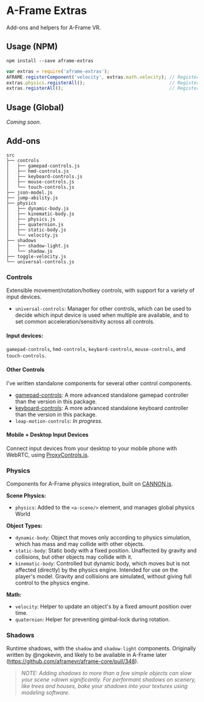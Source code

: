 # A-Frame Extras

Add-ons and helpers for A-Frame VR.

## Usage (NPM)

```
npm install --save aframe-extras
```

```javascript
var extras = require('aframe-extras');
AFRAME.registerComponent('velocity', extras.math.velocity); // Register a single component.
extras.physics.registerAll();                               // Register a particular package.
extras.registerAll();                                       // Register everything.
```

## Usage (Global)

*Coming soon*.

## Add-ons

```
src
├── controls
│   ├── gamepad-controls.js
│   ├── hmd-controls.js
│   ├── keyboard-controls.js
│   ├── mouse-controls.js
│   └── touch-controls.js
├── json-model.js
├── jump-ability.js
├── physics
│   ├── dynamic-body.js
│   ├── kinematic-body.js
│   ├── physics.js
│   ├── quaternion.js
│   ├── static-body.js
│   └── velocity.js
├── shadows
│   ├── shadow-light.js
│   └── shadow.js
├── toggle-velocity.js
└── universal-controls.js
```

### Controls

Extensible movement/rotation/hotkey controls, with support for a variety of input devices.

- `universal-controls`: Manager for other controls, which can be used to decide which input device is used when multiple are available, and to set common acceleration/sensitivity across all controls.

#### Input devices:

`gamepad-controls`, `hmd-controls`, `keybard-controls`, `mouse-controls`, and `touch-controls`.

#### Other Controls

I've written standalone components for several other control components.

- [gamepad-controls](https://github.com/donmccurdy/aframe-gamepad-controls): A more advanced standalone gamepad controller than the version in this package.
- [keyboard-controls](https://github.com/donmccurdy/aframe-keyboard-controls): A more advanced standalone keyboard controller than the version in this package.
- `leap-motion-controls`: *In progress.*

#### Mobile + Desktop Input Devices

Connect input devices from your desktop to your mobile phone with WebRTC, using [ProxyControls.js](https://proxy-controls.donmccurdy.com).

### Physics

Components for A-Frame physics integration, built on [CANNON.js](http://schteppe.github.io/cannon.js/).

**Scene Physics:**

- `physics`: Added to the `<a-scene/>` element, and manages global physics World

**Object Types:**

- `dynamic-body`: Object that moves only according to physics simulation, which has mass and may collide with other objects.
- `static-body`: Static body with a fixed position. Unaffected by gravity and collisions, but other objects may collide with it.
- `kinematic-body`: Controlled but dynamic body, which moves but is not affected (directly) by the physics engine. Intended for use on the player's model. Gravity and collisions are simulated, without giving full control to the physics engine.

**Math:**

- `velocity`: Helper to update an object's by a fixed amount position over time.
- `quaternion`: Helper for preventing gimbal-lock during rotation.

### Shadows

Runtime shadows, with the `shadow` and `shadow-light` components. Originally written by @ngokevin, and likely to be available in A-Frame later (https://github.com/aframevr/aframe-core/pull/348).

> *NOTE: Adding shadows to more than a few simple objects can slow your scene >down significantly. For performant shadows on scenery, like trees and houses, bake your shadows into your textures using modeling software.*
